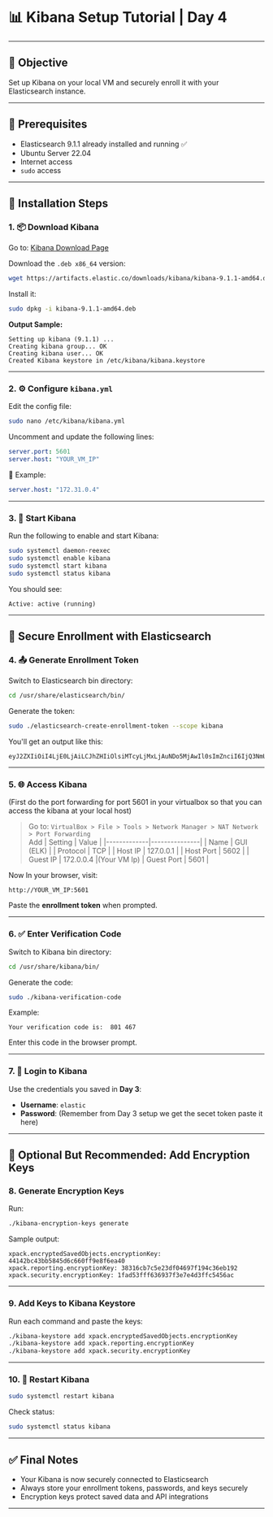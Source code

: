 # 📊 Kibana Setup Tutorial | Day 4

---

## 🎯 Objective

Set up Kibana on your local VM and securely enroll it with your Elasticsearch instance.

---

## 🧰 Prerequisites

- Elasticsearch 9.1.1 already installed and running ✅
- Ubuntu Server 22.04
- Internet access
- `sudo` access

---

## 🔧 Installation Steps

### 1. 📦 Download Kibana

Go to: [Kibana Download Page](https://www.elastic.co/downloads/kibana)

Download the `.deb x86_64` version:

```bash
wget https://artifacts.elastic.co/downloads/kibana/kibana-9.1.1-amd64.deb
```

Install it:

```bash
sudo dpkg -i kibana-9.1.1-amd64.deb
```

**Output Sample:**

```
Setting up kibana (9.1.1) ...
Creating kibana group... OK
Creating kibana user... OK
Created Kibana keystore in /etc/kibana/kibana.keystore
```

---

### 2. ⚙️ Configure `kibana.yml`

Edit the config file:

```bash
sudo nano /etc/kibana/kibana.yml
```

Uncomment and update the following lines:

```yaml
server.port: 5601
server.host: "YOUR_VM_IP"
```

📌 Example:

```yaml
server.host: "172.31.0.4"
```

---

### 3. 🚀 Start Kibana

Run the following to enable and start Kibana:

```bash
sudo systemctl daemon-reexec
sudo systemctl enable kibana
sudo systemctl start kibana
sudo systemctl status kibana
```

You should see:

```
Active: active (running)
```

---

## 🔐 Secure Enrollment with Elasticsearch

### 4. 📤 Generate Enrollment Token

Switch to Elasticsearch bin directory:

```bash
cd /usr/share/elasticsearch/bin/
```

Generate the token:

```bash
sudo ./elasticsearch-create-enrollment-token --scope kibana
```

You'll get an output like this:

```
eyJ2ZXIiOiI4LjE0LjAiLCJhZHIiOlsiMTcyLjMxLjAuNDo5MjAwIl0sImZnciI6IjQ3NmUyOTUyMGZjZGYwM2Q3ODA4OGNmMjRhZjc4N2Y4ZDU3MmE0ZjZkMjFjZGE1NWQ4Y2M0NzdjMGU4ZmU1N2YiLCJrZXkiOiJiM19JaFpnQnFqN1ZHZldsRGpmVToxVDYtMHVJNDAwaHBoNmJ0SXdFdk5RIn0=
```

---

### 5. 🌐 Access Kibana

(First do the port forwarding for port 5601 in your virtualbox so that you can access the kibana at your local host)

> Go to: `VirtualBox > File > Tools > Network Manager > NAT Network > Port Forwarding`  
> Add
> | Setting | Value |
> |-------------|---------------|
> | Name | GUI (ELK) |
> | Protocol | TCP |
> | Host IP | 127.0.0.1 |
> | Host Port | 5602 |
> | Guest IP | 172.0.0.4 |(Your VM Ip)
> | Guest Port | 5601 |

Now
In your browser, visit:

```
http://YOUR_VM_IP:5601
```

Paste the **enrollment token** when prompted.

---

### 6. ✅ Enter Verification Code

Switch to Kibana bin directory:

```bash
cd /usr/share/kibana/bin/
```

Generate the code:

```bash
sudo ./kibana-verification-code
```

Example:

```
Your verification code is:  801 467
```

Enter this code in the browser prompt.

---

### 7. 🔐 Login to Kibana

Use the credentials you saved in **Day 3**:

- **Username**: `elastic`
- **Password**: (Remember from Day 3 setup we get the secet token paste it here)

---

## 🔐 Optional But Recommended: Add Encryption Keys

### 8. Generate Encryption Keys

Run:

```bash
./kibana-encryption-keys generate
```

Sample output:

```
xpack.encryptedSavedObjects.encryptionKey: 44142bc43bb5845d6c660ff9e8f6ea40
xpack.reporting.encryptionKey: 38316cb7c5e23df04697f194c36eb192
xpack.security.encryptionKey: 1fad53fff636937f3e7e4d3ffc5456ac
```

---

### 9. Add Keys to Kibana Keystore

Run each command and paste the keys:

```bash
./kibana-keystore add xpack.encryptedSavedObjects.encryptionKey
./kibana-keystore add xpack.reporting.encryptionKey
./kibana-keystore add xpack.security.encryptionKey
```

---

### 10. 🔁 Restart Kibana

```bash
sudo systemctl restart kibana
```

Check status:

```bash
sudo systemctl status kibana
```

---

## ✅ Final Notes

- Your Kibana is now securely connected to Elasticsearch
- Always store your enrollment tokens, passwords, and keys securely
- Encryption keys protect saved data and API integrations

---
